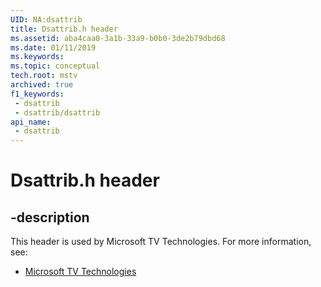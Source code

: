 ```yaml
---
UID: NA:dsattrib
title: Dsattrib.h header
ms.assetid: aba4caa0-3a1b-33a9-b0b0-3de2b79dbd68
ms.date: 01/11/2019
ms.keywords: 
ms.topic: conceptual
tech.root: mstv
archived: true
f1_keywords:
 - dsattrib
 - dsattrib/dsattrib
api_name:
 - dsattrib
---
```


# Dsattrib.h header


## -description

This header is used by Microsoft TV Technologies. For more information, see:

- [Microsoft TV Technologies](../_mstv/index.md)

